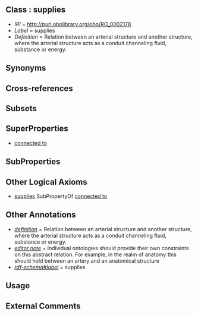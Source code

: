 
## Class : supplies

 * *IRI* = http://purl.obolibrary.org/obo/RO_0002178
 * *Label* = supplies
 * *Definition* = Relation between an arterial structure and another structure, where the arterial structure acts as a conduit channeling fluid, substance or energy.

## Synonyms


## Cross-references


## Subsets


## SuperProperties

 * [connected to](../../RO/70/RO_0002170.md)

## SubProperties


## Other Logical Axioms

 * [supplies](../../RO/78/RO_0002178.md) SubPropertyOf [connected to](../../RO/70/RO_0002170.md)

## Other Annotations

 * *[definition](../../IAO/15/IAO_0000115.md)* = Relation between an arterial structure and another structure, where the arterial structure acts as a conduit channeling fluid, substance or energy.
 * *[editor note](../../IAO/16/IAO_0000116.md)* = Individual ontologies should provide their own constraints on this abstract relation. For example, in the realm of anatomy this should hold between an artery and an anatomical structure
 * *[rdf-schema#label](../../el/rdf-schema#label.md)* = supplies

## Usage


## External Comments

